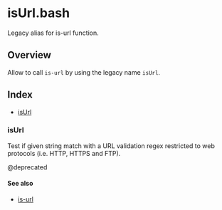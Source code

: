 # isUrl.bash

Legacy alias for is-url function.

## Overview

Allow to call `is-url` by using the legacy name `isUrl`.

## Index

* [isUrl](#isurl)

### isUrl

Test if given string match with a URL validation regex restricted
to web protocols (i.e. HTTP, HTTPS and FTP).

@deprecated

#### See also

* [is-url](#is-url)


